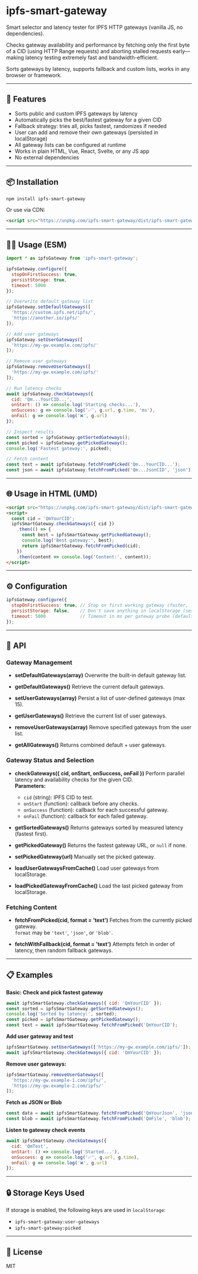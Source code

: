 # ipfs-smart-gateway

Smart selector and latency tester for IPFS HTTP gateways (vanilla JS, no dependencies).

Checks gateway availability and performance by fetching only the first byte of a CID (using HTTP Range requests) and aborting stalled requests early—making latency testing extremely fast and bandwidth-efficient.

Sorts gateways by latency, supports fallback and custom lists, works in any browser or framework.

---

## 🚀 Features

- Sorts public and custom IPFS gateways by latency
- Automatically picks the best/fastest gateway for a given CID
- Fallback strategy: tries all, picks fastest, randomizes if needed
- User can add and remove their own gateways (persisted in localStorage)
- All gateway lists can be configured at runtime
- Works in plain HTML, Vue, React, Svelte, or any JS app
- No external dependencies

---

## 📦 Installation

```bash
npm install ipfs-smart-gateway
```

Or use via CDN:

```html
<script src="https://unpkg.com/ipfs-smart-gateway/dist/ipfs-smart-gateway.umd.js"></script>
```

---

## 🧑‍💻 Usage (ESM)

```js
import * as ipfsGateway from 'ipfs-smart-gateway';

ipfsGateway.configure({
  stopOnFirstSuccess: true,
  persistStorage: true,
  timeout: 5000
});

// Overwrite default gateway list
ipfsGateway.setDefaultGateways([
  'https://custom.ipfs.net/ipfs/',
  'https://another.io/ipfs/'
]);

// Add user gateways
ipfsGateway.setUserGateways([
  'https://my-gw.example.com/ipfs/'
]);

// Remove user gateways
ipfsGateway.removeUserGateways([
  'https://my-gw.example.com/ipfs/'
]);

// Run latency checks
await ipfsGateway.checkGateways({
  cid: 'Qm...YourCID...',
  onStart: () => console.log('Starting checks...'),
  onSuccess: g => console.log('✅', g.url, g.time, 'ms'),
  onFail: g => console.log('❌', g.url)
});

// Inspect results
const sorted = ipfsGateway.getSortedGateways();
const picked = ipfsGateway.getPickedGateway();
console.log('Fastest gateway:', picked);

// Fetch content
const text = await ipfsGateway.fetchFromPicked('Qm...YourCID...');
const json = await ipfsGateway.fetchFromPicked('Qm...JsonCID', 'json');
```

---

## 🌐 Usage in HTML (UMD)

```html
<script src="https://unpkg.com/ipfs-smart-gateway/dist/ipfs-smart-gateway.umd.js"></script>
<script>
  const cid = 'QmYourCID';
  ipfsSmartGateway.checkGateways({ cid })
    .then(() => {
      const best = ipfsSmartGateway.getPickedGateway();
      console.log('Best gateway:', best);
      return ipfsSmartGateway.fetchFromPicked(cid);
    })
    .then(content => console.log('Content:', content));
</script>
```

---

## ⚙️ Configuration

```js
ipfsGateway.configure({
  stopOnFirstSuccess: true, // Stop on first working gateway (faster, less traffic)
  persistStorage: false,    // Don't save anything in localStorage (session only)
  timeout: 5000             // Timeout in ms per gateway probe (default: 3000)
});
```

---

## 📄 API

### Gateway Management

- **setDefaultGateways(array)**
  Overwrite the built-in default gateway list.

- **getDefaultGateways()**
  Retrieve the current default gateways.

- **setUserGateways(array)**
  Persist a list of user-defined gateways (max 15).

- **getUserGateways()**
  Retrieve the current list of user gateways.

- **removeUserGateways(array)**
  Remove specified gateways from the user list.

- **getAllGateways()**
  Returns combined default + user gateways.

### Gateway Status and Selection

- **checkGateways({ cid, onStart, onSuccess, onFail })**
  Perform parallel latency and availability checks for the given CID.  
  **Parameters:**
  - `cid` (string): IPFS CID to test.
  - `onStart` (function): callback before any checks.
  - `onSuccess` (function): callback for each successful gateway.
  - `onFail` (function): callback for each failed gateway.

- **getSortedGateways()**
  Returns gateways sorted by measured latency (fastest first).

- **getPickedGateway()**
  Returns the fastest gateway URL, or `null` if none.

- **setPickedGateway(url)**
  Manually set the picked gateway.

- **loadUserGatewaysFromCache()**
  Load user gateways from localStorage.

- **loadPickedGatewayFromCache()**
  Load the last picked gateway from localStorage.

### Fetching Content

- **fetchFromPicked(cid, format = 'text')**
  Fetches from the currently picked gateway.  
  `format` may be `'text'`, `'json'`, or `'blob'`.

- **fetchWithFallback(cid, format = 'text')**
  Attempts fetch in order of latency, then random fallback gateways.

---

## 📋 Examples

**Basic: Check and pick fastest gateway**
```js
await ipfsSmartGateway.checkGateways({ cid: 'QmYourCID' });
const sorted = ipfsSmartGateway.getSortedGateways();
console.log('Sorted by latency:', sorted);
const picked = ipfsSmartGateway.getPickedGateway();
const text = await ipfsSmartGateway.fetchFromPicked('QmYourCID');
```

**Add user gateway and test**
```js
ipfsSmartGateway.setUserGateways(['https://my-gw.example.com/ipfs/']);
await ipfsSmartGateway.checkGateways({ cid: 'QmYourCID' });
```

**Remove user gateways:**
```js
ipfsSmartGateway.removeUserGateways([
  'https://my-gw.example-1.com/ipfs/',
  'https://my-gw.example-2.com/ipfs/'
]);
```

**Fetch as JSON or Blob**
```js
const data = await ipfsSmartGateway.fetchFromPicked('QmYourJson', 'json');
const blob = await ipfsSmartGateway.fetchFromPicked('QmFile', 'blob');
```

**Listen to gateway check events**
```js
await ipfsSmartGateway.checkGateways({
  cid: 'QmTest',
  onStart: () => console.log('Started...'),
  onSuccess: g => console.log('✅', g.url, g.time),
  onFail: g => console.log('❌', g.url)
});
```

---

## 🔒 Storage Keys Used

If storage is enabled, the following keys are used in `localStorage`:

- `ipfs-smart-gateway:user-gateways`
- `ipfs-smart-gateway:picked`

---

## 📝 License

MIT
